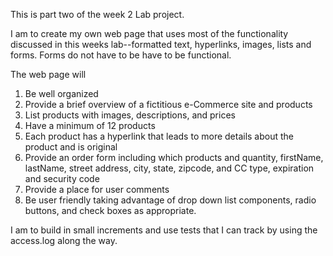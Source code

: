 This is part two of the week 2 Lab project.

I am to create my own web page that uses most of the functionality discussed in
this weeks lab--formatted text, hyperlinks, images, lists and forms. Forms do 
not have to be have to be functional.

The web page will
 1. Be well organized
 2. Provide a brief overview of a fictitious e-Commerce site and products
 3. List products with images, descriptions, and prices
 4. Have a minimum of 12 products
 5. Each product has a hyperlink that leads to more details about the product
    and is original
 6. Provide an order form including which products and quantity, firstName, 
    lastName,  street address, city, state, zipcode, and CC type, expiration 
    and security code
 7. Provide a place for user comments
 8. Be user friendly taking advantage of drop down list components, radio 
    buttons, and check boxes as appropriate.

I am to build in small increments and use tests that I can track by using the 
access.log along the way. 

